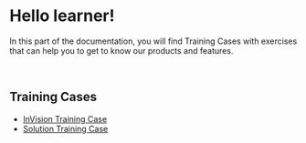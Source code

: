 
# Hello learner!

In this part of the documentation, you will find Training Cases with exercises that can help you to get to know our products and features. 

<br/>

## Training Cases
* [InVision Training Case](trainingcase/invisiontrainingcase.md)
* [Solution Training Case](trainingcase/invisiontrainingcase2.md)